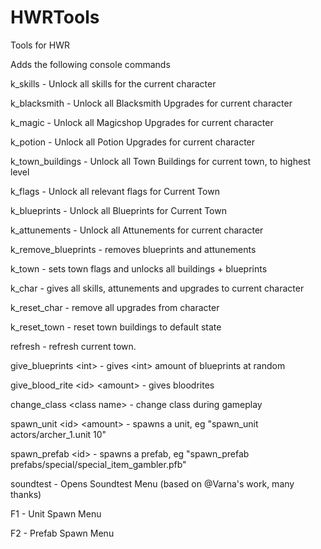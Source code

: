 # HWRTools
 Tools for HWR

Adds the following console commands

k_skills  - Unlock all skills for the current character

k_blacksmith - Unlock all Blacksmith Upgrades for current character

k_magic - Unlock all Magicshop Upgrades for current character

k_potion - Unlock all Potion Upgrades for current character

k_town_buildings - Unlock all Town Buildings for current town, to highest level

k_flags - Unlock all relevant flags for Current Town

k_blueprints - Unlock all Blueprints for Current Town

k_attunements - Unlock all Attunements for current character

k_remove_blueprints - removes blueprints and attunements

k_town - sets town flags and unlocks all buildings + blueprints

k_char - gives all skills, attunements and upgrades to current character

k_reset_char - remove all upgrades from character

k_reset_town - reset town buildings to default state

refresh - refresh current town. 

give_blueprints \<int\> - gives \<int\> amount of blueprints at random
 
give_blood_rite \<id\> \<amount\> - gives bloodrites 

change_class \<class name\> - change class during gameplay

spawn_unit \<id\> \<amount\> - spawns a unit, eg "spawn_unit actors/archer_1.unit 10"

spawn_prefab \<id\> - spawns a prefab, eg "spawn_prefab prefabs/special/special_item_gambler.pfb"

soundtest - Opens Soundtest Menu (based on @Varna's work, many thanks)

F1 - Unit Spawn Menu

F2 - Prefab Spawn Menu


